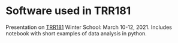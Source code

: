 # Software used in TRR181

Presentation on [TRR181](www.trr-energytransfers.de) Winter School: March 10-12, 2021. Includes notebook with short examples of data analysis in python. 
